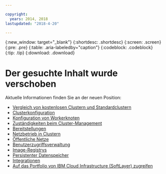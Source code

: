 ```yaml
---

copyright:
  years: 2014, 2018
lastupdated: "2018-4-20"

---
```


{:new_window: target="_blank"}
{:shortdesc: .shortdesc}
{:screen: .screen}
{:pre: .pre}
{:table: .aria-labeledby="caption"}
{:codeblock: .codeblock}
{:tip: .tip}
{:download: .download}

# Der gesuchte Inhalt wurde verschoben

Aktuelle Informationen finden Sie an der neuen Position:
 - [Vergleich von kostenlosen Clustern und Standardclustern](cs_why.html#cluster_types)
 - [Clusterkonfiguration](cs_clusters.html#planning_clusters)
 - [Konfiguration von Workerknoten](cs_clusters.html#planning_worker_nodes)
 - [Zuständigkeiten beim Cluster-Management](cs_responsibilities.html)
 - [Bereitstellungen](cs_app.html#highly_available_apps)
 - [Netzbetrieb in Clustern](cs_secure.html#in_cluster_network)
 - [Öffentliche Netze](cs_network_planning.html#planning)
 - [Benutzerzugriffsverwaltung](cs_users.html#users)
 - [Image-Registrys](cs_images.html#planning)
 - [Persistenter Datenspeicher](cs_storage.html#planning)
 - [Integrationen](cs_integrations.html#integrations)
 - [Auf das Portfolio von IBM Cloud Infrastructure (SoftLayer) zugreifen](cs_infrastructure.html#unify_accounts)

